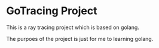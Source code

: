 # GoTracing Project

This is a ray tracing project which is based on golang.

The purpoes of the project is just for me to learning golang.